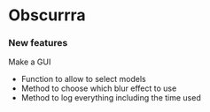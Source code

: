 # Obscurrra



### New features

Make a GUI
- Function to allow to select models
- Method to choose which blur effect to use
- Method to log everything including the time used